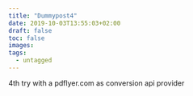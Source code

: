 ```yaml
---
title: "Dummypost4"
date: 2019-10-03T13:55:03+02:00
draft: false
toc: false
images:
tags: 
  - untagged
---
```


4th try with a pdflyer.com as conversion api provider